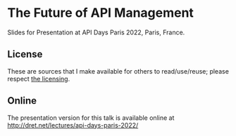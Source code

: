 # The Future of API Management

Slides for Presentation at API Days Paris 2022, Paris, France.


## License

These are sources that I make available for others to read/use/reuse; please respect [the licensing](../LICENSE).


## Online

The presentation version for this talk is available online at http://dret.net/lectures/api-days-paris-2022/
